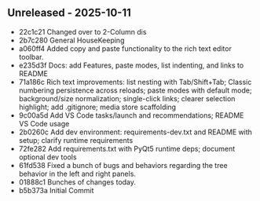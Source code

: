 

## Unreleased - 2025-10-11
- 22c1c21 Changed over to 2-Column dis
- 2b7c280 General HouseKeeping
- a060ff4 Added copy and paste functionality to the rich text editor toolbar.
- e235d3f Docs: add Features, paste modes, list indenting, and links to README
- 71a186c Rich text improvements: list nesting with Tab/Shift+Tab; Classic numbering persistence across reloads; paste modes with default mode; background/size normalization; single-click links; clearer selection highlight; add .gitignore; media store scaffolding
- 9c00a5d Add VS Code tasks/launch and recommendations; README VS Code usage
- 2b0260c Add dev environment: requirements-dev.txt and README with setup; clarify runtime requirements
- 72fe282 Add requirements.txt with PyQt5 runtime deps; document optional dev tools
- 61fd538 Fixed a bunch of bugs and behaviors regarding the tree behavior in the left and right panels.
- 01888c1 Bunches of changes today.
- b5b373a Initial Commit